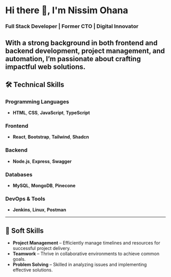 # Hi there 👋, I'm Nissim Ohana  
### Full Stack Developer | Former CTO | Digital Innovator

With a strong background in both frontend and backend development, project management, and automation, I’m passionate about crafting impactful web solutions.
---
## 🛠️ Technical Skills

### Programming Languages
- **HTML**, **CSS**, **JavaScript**, **TypeScript** 
### Frontend
- **React**, **Bootstrap**, **Tailwind**, **Shadcn**
### Backend
- **Node.js**, **Express**, **Swagger**
### Databases
- **MySQL**, **MongoDB**, **Pinecone**
### DevOps & Tools
- **Jenkins**, **Linux**, **Postman**

---
## 🧠 Soft Skills
- **Project Management** – Efficiently manage timelines and resources for successful project delivery.
- **Teamwork** – Thrive in collaborative environments to achieve common goals.
- **Problem Solving** – Skilled in analyzing issues and implementing effective solutions.
